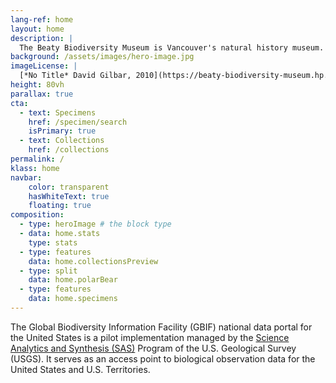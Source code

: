 ```yaml
---
lang-ref: home
layout: home
description: |
  The Beaty Biodiversity Museum is Vancouver's natural history museum. <span data-ajax-url="https://api.gbif.org/v1/occurrence/search?publishingOrg=b542788f-0dc2-4a2b-b652-fceced449591&limit=0">1,883</span> objects across 9 collections are currently available online, showcasing biodiversity from around the world.
background: /assets/images/hero-image.jpg
imageLicense: |
  [*No Title* David Gilbar, 2010](https://beaty-biodiversity-museum.hp.gbif-staging.org/specimen/search?entity=2571118608) All Rights Reserved, Beaty Biodiversity Museum
height: 80vh
parallax: true
cta:
  - text: Specimens
    href: /specimen/search
    isPrimary: true
  - text: Collections
    href: /collections
permalink: /
klass: home
navbar:
    color: transparent
    hasWhiteText: true
    floating: true
composition:
  - type: heroImage # the block type
  - data: home.stats
    type: stats
  - type: features
    data: home.collectionsPreview
  - type: split
    data: home.polarBear
  - type: features
    data: home.specimens
---
```


The Global Biodiversity Information Facility (GBIF) national data portal for the United States is a pilot implementation managed by the [Science Analytics and Synthesis (SAS)](https://www.usgs.gov/core-science-systems/science-analytics-and-synthesis) Program of the U.S. Geological Survey (USGS). It serves as an access point to biological observation data for the United States and U.S. Territories.  
 


